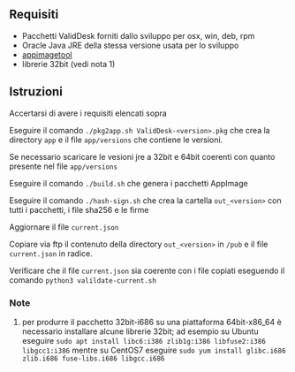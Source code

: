 
## Requisiti

- Pacchetti ValidDesk forniti dallo sviluppo per osx, win, deb, rpm
- Oracle Java JRE della stessa versione usata per lo sviluppo
- [appimagetool](https://github.com/Appimage/AppImageKit/releases)
- librerie 32bit (vedi nota 1)

## Istruzioni

Accertarsi di avere i requisiti elencati sopra

Eseguire il comando `./pkg2app.sh ValidDesk-<version>.pkg` che crea la directory `app` e il file `app/versions` che contiene le versioni.

Se necessario scaricare le vesioni jre a 32bit e 64bit coerenti con quanto presente nel file `app/versions`

Eseguire il comando `./build.sh` che genera i pacchetti AppImage

Eseguire il comando `./hash-sign.sh` che crea la cartella `out_<version>` con tutti i pacchetti, i file sha256 e le firme

Aggiornare il file `current.json`

Copiare via ftp il contenuto della directory `out_<version>` in `/pub`
e il file `current.json` in radice.

Verificare che il file `current.json` sia coerente con i file copiati
eseguendo il comando `python3 valildate-current.sh`

### Note

1. per produrre il pacchetto 32bit-i686 su una piattaforma 64bit-x86_64 è necessario installare alcune librerie 32bit; ad esempio su Ubuntu eseguire `sudo apt install libc6:i386 zlib1g:i386 libfuse2:i386 libgcc1:i386` mentre su CentOS7 eseguire `sudo yum install glibc.i686 zlib.i686 fuse-libs.i686 libgcc.i686`

